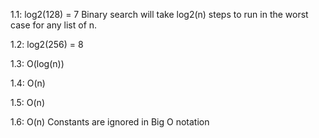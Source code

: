 1.1:
log2(128) = 7
Binary search will take log2(n) steps to run in the worst case for any list of n.

1.2:
log2(256) = 8

1.3:
O(log(n))

1.4:
O(n)

1.5:
O(n)

1.6:
O(n)
Constants are ignored in Big O notation
